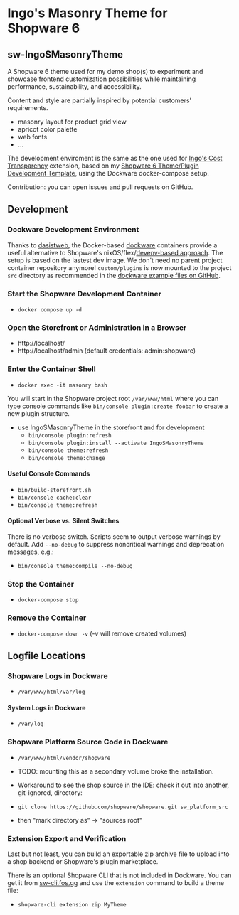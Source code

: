 # Ingo's Masonry Theme for Shopware 6 

## sw-IngoSMasonryTheme

A Shopware 6 theme used for my demo shop(s) to experiment and showcase frontend customization possibilities while maintaining performance, sustainability, and accessibility.

Content and style are partially inspired by potential customers' requirements.

 - masonry layout for product grid view
 - apricot color palette
 - web fonts
 - ...

The development enviroment is the same as the one used for [Ingo's Cost Transparency](https://github.com/openmindculture/sw-IngoSCostTransparency) extension, based on my [Shopware 6 Theme/Plugin Development Template](https://github.com/openmindculture/IngoSDev6CertPrep), using the Dockware docker-compose setup.

Contribution: you can open issues and pull requests on GitHub.

## Development

### Dockware Development Environment

Thanks to [dasistweb](https://www.dasistweb.de/), the Docker-based [dockware](https://docs.dockware.io/) containers provide a useful alternative to Shopware's nixOS/flex/[devenv-based approach](https://developer.shopware.com/docs/guides/installation/devenv.html). The setup is based on the lastest dev image. We don't need no parent project container repository anymore! `custom/plugins` is now mounted to the project `src` directory as recommended in the [dockware example files on GitHub](https://github.com/dockware/examples).

### Start the Shopware Development Container

- `docker compose up -d`

### Open the Storefront or Administration in a Browser

- http://localhost/
- http://localhost/admin (default credentials: admin:shopware)

### Enter the Container Shell

- `docker exec -it masonry bash`

You will start in the Shopware project root `/var/www/html` where you can type console commands like
`bin/console plugin:create foobar`
to create a new plugin structure.

- use IngoSMasonryTheme in the storefront and for development
  - `bin/console plugin:refresh`
  - `bin/console plugin:install --activate IngoSMasonryTheme`
  - `bin/console theme:refresh`
  - `bin/console theme:change`

#### Useful Console Commands

- `bin/build-storefront.sh`
- `bin/console cache:clear`
- `bin/console theme:refresh`

#### Optional Verbose vs. Silent Switches

There is no verbose switch.
Scripts seem to output verbose warnings by default. Add `--no-debug` to suppress  noncritical warnings and deprecation messages, e.g.:

- `bin/console theme:compile --no-debug`

### Stop the Container

- `docker-compose stop`

### Remove the Container

- `docker-compose down -v` (-v will remove created volumes)

## Logfile Locations

### Shopware Logs in Dockware

- `/var/www/html/var/log`

#### System Logs in Dockware

- `/var/log`

### Shopware Platform Source Code in Dockware

- `/var/www/html/vendor/shopware`

- TODO: mounting this as a secondary volume broke the installation.

- Workaround to see the shop source in the IDE: check it out into another, git-ignored, directory:

- `git clone https://github.com/shopware/shopware.git sw_platform_src`

- then "mark directory as" -> "sources root"

### Extension Export and Verification

Last but not least, you can build an exportable zip archive file to upload into a shop backend or Shopware's plugin marketplace.

There is an optional Shopware CLI that is not included in Dockware. You can get it from
[sw-cli.fos.gg](https://sw-cli.fos.gg) and use the `extension` command to build a theme file:

- `shopware-cli extension zip MyTheme`
